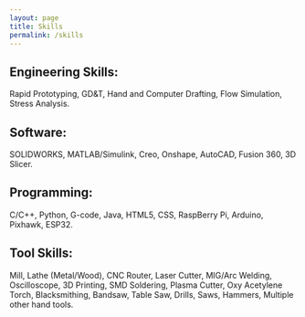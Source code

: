 ```yaml
---
layout: page
title: Skills
permalink: /skills
---
```

## Engineering Skills:
Rapid Prototyping, GD&T, Hand and Computer Drafting, Flow Simulation, Stress Analysis.

## Software:
SOLIDWORKS, MATLAB/Simulink, Creo, Onshape, AutoCAD, Fusion 360, 3D Slicer.

## Programming:
C/C++, Python, G-code, Java, HTML5, CSS, RaspBerry Pi, Arduino, Pixhawk, ESP32.

## Tool Skills:
Mill, Lathe (Metal/Wood), CNC Router, Laser Cutter, MIG/Arc Welding, Oscilloscope,
3D Printing, SMD Soldering, Plasma Cutter, Oxy Acetylene Torch, Blacksmithing, Bandsaw, Table Saw, Drills, Saws, Hammers, Multiple other hand tools.